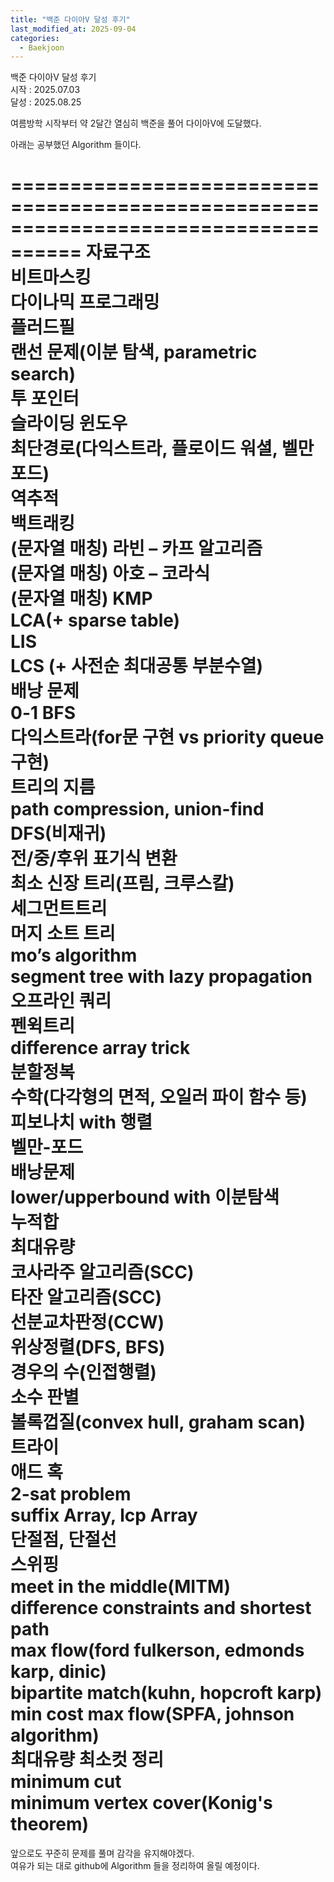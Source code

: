```yaml
---
title: "백준 다이아V 달성 후기"
last_modified_at: 2025-09-04
categories:
  - Baekjoon
---
```


백준 다이아V 달성 후기  
시작 : 2025.07.03  
달성 : 2025.08.25  
  
여름방학 시작부터 약 2달간 열심히 백준을 풀어 다이아V에 도달했다.  
  
아래는 공부했던 Algorithm 들이다.  
  
====================================================================================
자료구조  
비트마스킹  
다이나믹 프로그래밍  
플러드필  
랜선 문제(이분 탐색, parametric search)  
투 포인터  
슬라이딩 윈도우  
최단경로(다익스트라, 플로이드 워셜, 벨만 포드)  
역추적  
백트래킹  
(문자열 매칭) 라빈 – 카프 알고리즘  
(문자열 매칭) 아호 – 코라식  
(문자열 매칭) KMP  
LCA(+ sparse table)  
LIS  
LCS (+ 사전순 최대공통 부분수열)  
배낭 문제  
0-1 BFS  
다익스트라(for문 구현 vs priority queue 구현)  
트리의 지름  
path compression, union-find  
DFS(비재귀)  
전/중/후위 표기식 변환  
최소 신장 트리(프림, 크루스칼)  
세그먼트트리  
머지 소트 트리  
mo’s algorithm  
segment tree with lazy propagation  
오프라인 쿼리  
펜윅트리  
difference array trick  
분할정복  
수학(다각형의 면적, 오일러 파이 함수 등)  
피보나치 with 행렬  
벨만-포드  
배낭문제  
lower/upperbound with 이분탐색  
누적합  
최대유량  
코사라주 알고리즘(SCC)  
타잔 알고리즘(SCC)  
선분교차판정(CCW)  
위상정렬(DFS, BFS)  
경우의 수(인접행렬)  
소수 판별  
볼록껍질(convex hull, graham scan)  
트라이  
애드 혹  
2-sat problem  
suffix Array, lcp Array  
단절점, 단절선  
스위핑  
meet in the middle(MITM)  
difference constraints and shortest path  
max flow(ford fulkerson, edmonds karp, dinic)  
bipartite match(kuhn, hopcroft karp)  
min cost max flow(SPFA, johnson algorithm)  
최대유량 최소컷 정리  
minimum cut  
minimum vertex cover(Konig's theorem)  
====================================================================================  
  
앞으로도 꾸준히 문제를 풀며 감각을 유지해야겠다.  
여유가 되는 대로 github에 Algorithm 들을 정리하여 올릴 예정이다.